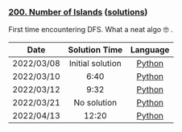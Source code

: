 ### [200. Number of Islands](https://leetcode.com/problems/number-of-islands/) ([solutions](https://github.com/pete-debiase/Comprog/blob/main/Solutions/200.%20Number%20of%20Islands/))
First time encountering DFS. What a neat algo 🤓 .

|    Date    |  Solution Time   |                                                              Language                                                              |
|:----------:|:----------------:|:----------------------------------------------------------------------------------------------------------------------------------:|
| 2022/03/08 | Initial solution |      [Python](https://github.com/pete-debiase/Comprog/blob/main/Solutions/200.%20Number%20of%20Islands/number_of_islands.py)       |
| 2022/03/10 |       6:40       | [Python](https://github.com/pete-debiase/Comprog/blob/main/Solutions/200.%20Number%20of%20Islands/number_of_islands_2022-03-10.py) |
| 2022/03/12 |       9:32       | [Python](https://github.com/pete-debiase/Comprog/blob/main/Solutions/200.%20Number%20of%20Islands/number_of_islands_2022-03-12.py) |
| 2022/03/21 |   No solution    | [Python](https://github.com/pete-debiase/Comprog/blob/main/Solutions/200.%20Number%20of%20Islands/number_of_islands_2022-03-21.py) |
| 2022/04/13 |      12:20       | [Python](https://github.com/pete-debiase/Comprog/blob/main/Solutions/200.%20Number%20of%20Islands/number_of_islands_2022-04-13.py) |
